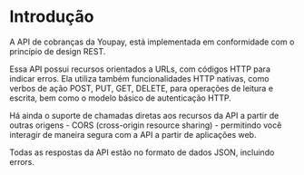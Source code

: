 # Introdução

A API de cobranças da Youpay, está implementada em conformidade com o princípio de
design REST.

Essa API possui recursos orientados a URLs, com códigos HTTP para indicar erros. Ela utiliza também funcionalidades HTTP nativas, como verbos
de ação POST, PUT, GET, DELETE, para operações de leitura e escrita, bem
como o modelo básico de autenticação HTTP.

Há ainda o suporte de chamadas diretas aos recursos da API a partir de outras origens - CORS (cross-origin resource sharing) - permitindo você interagir de maneira segura com a API a partir de aplicações web.

Todas as respostas da API estão no formato de dados JSON, incluindo errors.
